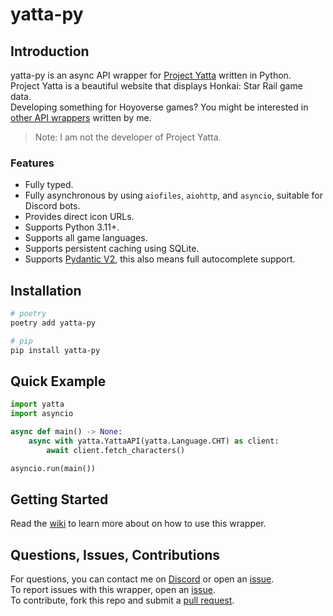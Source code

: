 # yatta-py

## Introduction

yatta-py is an async API wrapper for [Project Yatta](https://hsr.yatta.top/) written in Python.  
Project Yatta is a beautiful website that displays Honkai: Star Rail game data.  
Developing something for Hoyoverse games? You might be interested in [other API wrappers](https://github.com/seriaati#api-wrappers) written by me.

> Note: I am not the developer of Project Yatta.

### Features

- Fully typed.
- Fully asynchronous by using `aiofiles`, `aiohttp`, and `asyncio`, suitable for Discord bots.
- Provides direct icon URLs.
- Supports Python 3.11+.
- Supports all game languages.
- Supports persistent caching using SQLite.
- Supports [Pydantic V2](https://github.com/pydantic/pydantic), this also means full autocomplete support.

## Installation

```bash
# poetry
poetry add yatta-py

# pip
pip install yatta-py
```

## Quick Example

```py
import yatta
import asyncio

async def main() -> None:
    async with yatta.YattaAPI(yatta.Language.CHT) as client:
        await client.fetch_characters()

asyncio.run(main())
```

## Getting Started

Read the [wiki](https://github.com/seriaati/yatta/wiki) to learn more about on how to use this wrapper.

## Questions, Issues, Contributions

For questions, you can contact me on [Discord](https://discord.com/users/410036441129943050) or open an [issue](https://github.com/seriaati/yatta/issues).  
To report issues with this wrapper, open an [issue](https://github.com/seriaati/yatta/issues).  
To contribute, fork this repo and submit a [pull request](https://github.com/seriaati/yatta/pulls).
